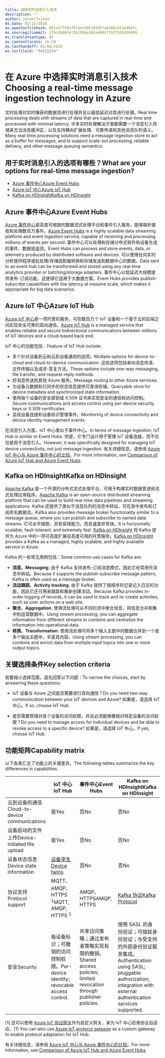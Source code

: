 ```yaml
---
title: 选择实时消息引入技术
description: ''
author: zoinerTejada
ms.date: 02/12/2018
ms.openlocfilehash: 961e377591f67aec995c8495fa9188c851e464fc
ms.sourcegitcommit: 1f4cdb08fe73b1956e164ad692f792f9f635b409
ms.translationtype: HT
ms.contentlocale: zh-CN
ms.lasthandoff: 01/08/2019
ms.locfileid: "54111234"
---
```

# <a name="choosing-a-real-time-message-ingestion-technology-in-azure"></a><span data-ttu-id="ef3c5-102">在 Azure 中选择实时消息引入技术</span><span class="sxs-lookup"><span data-stu-id="ef3c5-102">Choosing a real-time message ingestion technology in Azure</span></span>

<span data-ttu-id="ef3c5-103">实时处理对实时捕获的数据流进行处理并且以最低延迟对其进行处理。</span><span class="sxs-lookup"><span data-stu-id="ef3c5-103">Real time processing deals with streams of data that are captured in real-time and processed with minimal latency.</span></span> <span data-ttu-id="ef3c5-104">许多实时处理解决方案都需要一个消息引入存储来充当消息缓冲区，以及支持横向扩展处理、可靠传递和其他消息队列语义。</span><span class="sxs-lookup"><span data-stu-id="ef3c5-104">Many real-time processing solutions need a message ingestion store to act as a buffer for messages, and to support scale-out processing, reliable delivery, and other message queuing semantics.</span></span>

<!-- markdownlint-disable MD026 -->

## <a name="what-are-your-options-for-real-time-message-ingestion"></a><span data-ttu-id="ef3c5-105">用于实时消息引入的选项有哪些？</span><span class="sxs-lookup"><span data-stu-id="ef3c5-105">What are your options for real-time message ingestion?</span></span>

<!-- markdownlint-enable MD026 -->

- [<span data-ttu-id="ef3c5-106">Azure 事件中心</span><span class="sxs-lookup"><span data-stu-id="ef3c5-106">Azure Event Hubs</span></span>](/azure/event-hubs/)
- [<span data-ttu-id="ef3c5-107">Azure IoT 中心</span><span class="sxs-lookup"><span data-stu-id="ef3c5-107">Azure IoT Hub</span></span>](/azure/iot-hub/)
- [<span data-ttu-id="ef3c5-108">Kafka on HDInsight</span><span class="sxs-lookup"><span data-stu-id="ef3c5-108">Kafka on HDInsight</span></span>](/azure/hdinsight/kafka/apache-kafka-get-started)

## <a name="azure-event-hubs"></a><span data-ttu-id="ef3c5-109">Azure 事件中心</span><span class="sxs-lookup"><span data-stu-id="ef3c5-109">Azure Event Hubs</span></span>

<span data-ttu-id="ef3c5-110">[Azure 事件中心](/azure/event-hubs/)是高度可缩放的数据流式处理平台和事件引入服务，能够每秒接收和处理数百万事件。</span><span class="sxs-lookup"><span data-stu-id="ef3c5-110">[Azure Event Hubs](/azure/event-hubs/) is a highly scalable data streaming platform and event ingestion service, capable of receiving and processing millions of events per second.</span></span> <span data-ttu-id="ef3c5-111">事件中心可以处理和存储分布式软件和设备生成的事件、数据或遥测。</span><span class="sxs-lookup"><span data-stu-id="ef3c5-111">Event Hubs can process and store events, data, or telemetry produced by distributed software and devices.</span></span> <span data-ttu-id="ef3c5-112">可以使用任何实时分析提供程序或批处理/存储适配器转换和存储发送到数据中心的数据。</span><span class="sxs-lookup"><span data-stu-id="ef3c5-112">Data sent to an event hub can be transformed and stored using any real-time analytics provider or batching/storage adapters.</span></span> <span data-ttu-id="ef3c5-113">事件中心以低延迟大规模提供发布-订阅功能，这使得它适用于大数据方案。</span><span class="sxs-lookup"><span data-stu-id="ef3c5-113">Event Hubs provides publish-subscribe capabilities with low latency at massive scale, which makes it appropriate for big data scenarios.</span></span>

## <a name="azure-iot-hub"></a><span data-ttu-id="ef3c5-114">Azure IoT 中心</span><span class="sxs-lookup"><span data-stu-id="ef3c5-114">Azure IoT Hub</span></span>

<span data-ttu-id="ef3c5-115">[Azure IoT 中心](/azure/iot-hub/)是一项托管的服务，可在数百万个 IoT 设备和一个基于云的后端之间实现安全可靠的双向通信。</span><span class="sxs-lookup"><span data-stu-id="ef3c5-115">[Azure IoT Hub](/azure/iot-hub/) is a managed service that enables reliable and secure bidirectional communications between millions of IoT devices and a cloud-based back end.</span></span>

<span data-ttu-id="ef3c5-116">IoT 中心的功能包括：</span><span class="sxs-lookup"><span data-stu-id="ef3c5-116">Feature of IoT Hub include:</span></span>

- <span data-ttu-id="ef3c5-117">多个针对设备到云和云到设备通信的选项。</span><span class="sxs-lookup"><span data-stu-id="ef3c5-117">Multiple options for device-to-cloud and cloud-to-device communication.</span></span> <span data-ttu-id="ef3c5-118">这些选项包括单向消息传递、文件传输以及请求-答复方法。</span><span class="sxs-lookup"><span data-stu-id="ef3c5-118">These options include one-way messaging, file transfer, and request-reply methods.</span></span>
- <span data-ttu-id="ef3c5-119">将消息传送到其他 Azure 服务。</span><span class="sxs-lookup"><span data-stu-id="ef3c5-119">Message routing to other Azure services.</span></span>
- <span data-ttu-id="ef3c5-120">为设备元数据和已同步的状态信息提供可查询存储。</span><span class="sxs-lookup"><span data-stu-id="ef3c5-120">Queryable store for device metadata and synchronized state information.</span></span>
- <span data-ttu-id="ef3c5-121">使用每个设备的安全密钥或 X.509 证书来实现安全的通信和访问控制。</span><span class="sxs-lookup"><span data-stu-id="ef3c5-121">Secure communications and access control using per-device security keys or X.509 certificates.</span></span>
- <span data-ttu-id="ef3c5-122">监视设备连接和设备标识管理事件。</span><span class="sxs-lookup"><span data-stu-id="ef3c5-122">Monitoring of device connectivity and device identity management events.</span></span>

<span data-ttu-id="ef3c5-123">在消息引入方面，IoT 中心类似于事件中心。</span><span class="sxs-lookup"><span data-stu-id="ef3c5-123">In terms of message ingestion, IoT Hub is similar to Event Hubs.</span></span> <span data-ttu-id="ef3c5-124">但是，它专门设计用于管理 IoT 设备连接，而不仅仅是用于消息引入。</span><span class="sxs-lookup"><span data-stu-id="ef3c5-124">However, it was specifically designed for managing IoT device connectivity, not just message ingestion.</span></span> <span data-ttu-id="ef3c5-125">有关详细信息，请参阅 [Azure IoT 中心与 Azure 事件中心的比较](/azure/iot-hub/iot-hub-compare-event-hubs)。</span><span class="sxs-lookup"><span data-stu-id="ef3c5-125">For more information, see [Comparison of Azure IoT Hub and Azure Event Hubs](/azure/iot-hub/iot-hub-compare-event-hubs).</span></span>

## <a name="kafka-on-hdinsight"></a><span data-ttu-id="ef3c5-126">Kafka on HDInsight</span><span class="sxs-lookup"><span data-stu-id="ef3c5-126">Kafka on HDInsight</span></span>

<span data-ttu-id="ef3c5-127">[Apache Kafka](https://kafka.apache.org/) 是一个开源的分布式流式处理平台，可用于构建实时数据管道和流式处理应用程序。</span><span class="sxs-lookup"><span data-stu-id="ef3c5-127">[Apache Kafka](https://kafka.apache.org/) is an open-source distributed streaming platform that can be used to build real-time data pipelines and streaming applications.</span></span> <span data-ttu-id="ef3c5-128">Kafka 还提供了类似于消息队列的消息中转站，可在其中发布和订阅命名数据流。</span><span class="sxs-lookup"><span data-stu-id="ef3c5-128">Kafka also provides message broker functionality similar to a message queue, where you can publish and subscribe to named data streams.</span></span> <span data-ttu-id="ef3c5-129">它可水平缩放，具有容错能力，而且速度非常快。</span><span class="sxs-lookup"><span data-stu-id="ef3c5-129">It is horizontally scalable, fault-tolerant, and extremely fast.</span></span> <span data-ttu-id="ef3c5-130">[Kafka on HDInsight](/azure/hdinsight/kafka/apache-kafka-get-started) 将 Kafka 提供为 Azure 中的一项可高度扩展且高度可用的托管服务。</span><span class="sxs-lookup"><span data-stu-id="ef3c5-130">[Kafka on HDInsight](/azure/hdinsight/kafka/apache-kafka-get-started) provides a Kafka as a managed, highly scalable, and highly available service in Azure.</span></span>

<span data-ttu-id="ef3c5-131">Kafka 的一些常见用例包括：</span><span class="sxs-lookup"><span data-stu-id="ef3c5-131">Some common use cases for Kafka are:</span></span>

- <span data-ttu-id="ef3c5-132">**消息**。</span><span class="sxs-lookup"><span data-stu-id="ef3c5-132">**Messaging**.</span></span> <span data-ttu-id="ef3c5-133">由于 Kafka 支持发布-订阅消息模式，因此它经常用作消息中转站。</span><span class="sxs-lookup"><span data-stu-id="ef3c5-133">Because it supports the publish-subscribe message pattern, Kafka is often used as a message broker.</span></span>
- <span data-ttu-id="ef3c5-134">**活动跟踪**。</span><span class="sxs-lookup"><span data-stu-id="ef3c5-134">**Activity tracking**.</span></span> <span data-ttu-id="ef3c5-135">由于 Kafka 提供了按顺序将记录记入日志的功能，因此它还可用来跟踪和重新创建活动。</span><span class="sxs-lookup"><span data-stu-id="ef3c5-135">Because Kafka provides in-order logging of records, it can be used to track and re-create activities, such as user actions on a web site.</span></span>
- <span data-ttu-id="ef3c5-136">**聚合**。</span><span class="sxs-lookup"><span data-stu-id="ef3c5-136">**Aggregation**.</span></span> <span data-ttu-id="ef3c5-137">使用流处理可从不同的流中聚合信息，将信息合并和集中到运营数据中。</span><span class="sxs-lookup"><span data-stu-id="ef3c5-137">Using stream processing, you can aggregate information from different streams to combine and centralize the information into operational data.</span></span>
- <span data-ttu-id="ef3c5-138">**转换**。</span><span class="sxs-lookup"><span data-stu-id="ef3c5-138">**Transformation**.</span></span> <span data-ttu-id="ef3c5-139">使用流处理可将多个输入主题中的数据合并到一个或多个输出主题中，丰富其内容。</span><span class="sxs-lookup"><span data-stu-id="ef3c5-139">Using stream processing, you can combine and enrich data from multiple input topics into one or more output topics.</span></span>

## <a name="key-selection-criteria"></a><span data-ttu-id="ef3c5-140">关键选择条件</span><span class="sxs-lookup"><span data-stu-id="ef3c5-140">Key selection criteria</span></span>

<span data-ttu-id="ef3c5-141">若要缩小选择范围，请先回答以下问题：</span><span class="sxs-lookup"><span data-stu-id="ef3c5-141">To narrow the choices, start by answering these questions:</span></span>

- <span data-ttu-id="ef3c5-142">IoT 设备与 Azure 之间是否需要进行双向通信？</span><span class="sxs-lookup"><span data-stu-id="ef3c5-142">Do you need two-way communication between your IoT devices and Azure?</span></span> <span data-ttu-id="ef3c5-143">如果是，请选择 IoT 中心。</span><span class="sxs-lookup"><span data-stu-id="ef3c5-143">If so, choose IoT Hub.</span></span>

- <span data-ttu-id="ef3c5-144">是否需要管理对各个设备的访问权限，并且必须能够撤销对特定设备的访问权限？</span><span class="sxs-lookup"><span data-stu-id="ef3c5-144">Do you need to manage access for individual devices and be able to revoke access to a specific device?</span></span> <span data-ttu-id="ef3c5-145">如果是，请选择 IoT 中心。</span><span class="sxs-lookup"><span data-stu-id="ef3c5-145">If yes, choose IoT Hub.</span></span>

## <a name="capability-matrix"></a><span data-ttu-id="ef3c5-146">功能矩阵</span><span class="sxs-lookup"><span data-stu-id="ef3c5-146">Capability matrix</span></span>

<span data-ttu-id="ef3c5-147">以下各表汇总了功能上的关键差异。</span><span class="sxs-lookup"><span data-stu-id="ef3c5-147">The following tables summarize the key differences in capabilities.</span></span>

<!-- markdownlint-disable MD033 -->

| | <span data-ttu-id="ef3c5-148">IoT 中心</span><span class="sxs-lookup"><span data-stu-id="ef3c5-148">IoT Hub</span></span> | <span data-ttu-id="ef3c5-149">事件中心</span><span class="sxs-lookup"><span data-stu-id="ef3c5-149">Event Hubs</span></span> | <span data-ttu-id="ef3c5-150">Kafka on HDInsight</span><span class="sxs-lookup"><span data-stu-id="ef3c5-150">Kafka on HDInsight</span></span> |
| --- | --- | --- | --- |
| <span data-ttu-id="ef3c5-151">云到设备的通信</span><span class="sxs-lookup"><span data-stu-id="ef3c5-151">Cloud-to-device communications</span></span> | <span data-ttu-id="ef3c5-152">是</span><span class="sxs-lookup"><span data-stu-id="ef3c5-152">Yes</span></span> | <span data-ttu-id="ef3c5-153">否</span><span class="sxs-lookup"><span data-stu-id="ef3c5-153">No</span></span> | <span data-ttu-id="ef3c5-154">否</span><span class="sxs-lookup"><span data-stu-id="ef3c5-154">No</span></span> |
| <span data-ttu-id="ef3c5-155">设备启动的文件上传</span><span class="sxs-lookup"><span data-stu-id="ef3c5-155">Device-initiated file upload</span></span> | <span data-ttu-id="ef3c5-156">是</span><span class="sxs-lookup"><span data-stu-id="ef3c5-156">Yes</span></span> | <span data-ttu-id="ef3c5-157">否</span><span class="sxs-lookup"><span data-stu-id="ef3c5-157">No</span></span> | <span data-ttu-id="ef3c5-158">否</span><span class="sxs-lookup"><span data-stu-id="ef3c5-158">No</span></span> |
| <span data-ttu-id="ef3c5-159">设备状态信息</span><span class="sxs-lookup"><span data-stu-id="ef3c5-159">Device state information</span></span> | [<span data-ttu-id="ef3c5-160">设备孪生</span><span class="sxs-lookup"><span data-stu-id="ef3c5-160">Device twins</span></span>](/azure/iot-hub/iot-hub-devguide-device-twins) | <span data-ttu-id="ef3c5-161">否</span><span class="sxs-lookup"><span data-stu-id="ef3c5-161">No</span></span> | <span data-ttu-id="ef3c5-162">否</span><span class="sxs-lookup"><span data-stu-id="ef3c5-162">No</span></span> |
| <span data-ttu-id="ef3c5-163">协议支持</span><span class="sxs-lookup"><span data-stu-id="ef3c5-163">Protocol support</span></span> | <span data-ttu-id="ef3c5-164">MQTT、AMQP、HTTPS <sup>1</sup></span><span class="sxs-lookup"><span data-stu-id="ef3c5-164">MQTT, AMQP, HTTPS <sup>1</sup></span></span> | <span data-ttu-id="ef3c5-165">AMQP、HTTPS</span><span class="sxs-lookup"><span data-stu-id="ef3c5-165">AMQP, HTTPS</span></span> | [<span data-ttu-id="ef3c5-166">Kafka 协议</span><span class="sxs-lookup"><span data-stu-id="ef3c5-166">Kafka Protocol</span></span>](https://cwiki.apache.org/confluence/display/KAFKA/A+Guide+To+The+Kafka+Protocol) |
| <span data-ttu-id="ef3c5-167">安全</span><span class="sxs-lookup"><span data-stu-id="ef3c5-167">Security</span></span> | <span data-ttu-id="ef3c5-168">每设备标识；可撤销的访问控制权限。</span><span class="sxs-lookup"><span data-stu-id="ef3c5-168">Per-device identity; revocable access control.</span></span> | <span data-ttu-id="ef3c5-169">共享访问策略；通过发布者策略实现有限的撤销。</span><span class="sxs-lookup"><span data-stu-id="ef3c5-169">Shared access policies; limited revocation through publisher policies.</span></span> | <span data-ttu-id="ef3c5-170">使用 SASL 的身份验证；可插拔身份验证；与受支持的外部身份验证服务集成。</span><span class="sxs-lookup"><span data-stu-id="ef3c5-170">Authentication using SASL; pluggable authorization; integration with external authentication services supported.</span></span> |

<!-- markdownlint-enable MD026 -->

<span data-ttu-id="ef3c5-171">[1] 还可以使用 [Azure IoT 协议网关](/azure/iot-hub/iot-hub-protocol-gateway)作为自定义网关，来为 IoT 中心启用协议自适应。</span><span class="sxs-lookup"><span data-stu-id="ef3c5-171">[1] You can also use [Azure IoT protocol gateway](/azure/iot-hub/iot-hub-protocol-gateway) as a custom gateway to enable protocol adaptation for IoT Hub.</span></span>

<span data-ttu-id="ef3c5-172">有关详细信息，请参阅 [Azure IoT 中心与 Azure 事件中心的比较](/azure/iot-hub/iot-hub-compare-event-hubs)。</span><span class="sxs-lookup"><span data-stu-id="ef3c5-172">For more information, see [Comparison of Azure IoT Hub and Azure Event Hubs](/azure/iot-hub/iot-hub-compare-event-hubs).</span></span>
